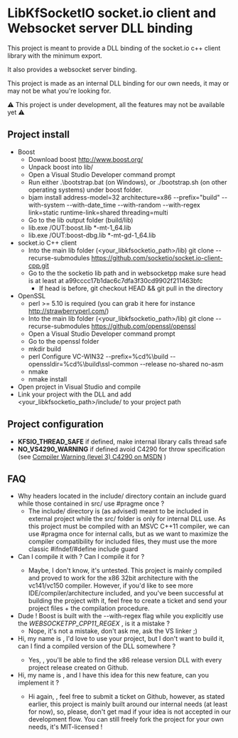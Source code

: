 # LibKfSocketIO socket.io client and Websocket server DLL binding

This project is meant to provide a DLL binding of the socket.io c++ client library with the minimum export.

It also provides a websocket server binding.

This project is made as an internal DLL binding for our own needs, it may or may not be what you're looking for.

⚠️ This project is under development, all the features may not be available yet ⚠️

## Project install

* Boost
    * Download boost http://www.boost.org/
    * Unpack boost into lib/
    * Open a Visual Studio Developer command prompt
    * Run either .\bootstrap.bat (on Windows), or ./bootstrap.sh (on other operating systems) under boost folder.
    * bjam install address-model=32 architecture=x86 --prefix="build" --with-system --with-date_time --with-random --with-regex link=static runtime-link=shared threading=multi
    * Go to the lib output folder (build/lib)
    * lib.exe /OUT:boost.lib *-mt-1_64.lib
    * lib.exe /OUT:boost-dbg.lib *-mt-gd-1_64.lib
* socket.io C++ client
    * Into the main lib folder (<your_libkfsocketio_path>/lib) git clone --recurse-submodules https://github.com/socketio/socket.io-client-cpp.git
    * Go to the the socketio lib path and in websocketpp make sure head is at least at a99cccc17b1dac6c7dfa3f30cd9902f211463bfc
        * If head is before, git checkout HEAD && git pull in the directory
* OpenSSL
    * perl >= 5.10 is required (you can grab it here for instance http://strawberryperl.com/)
    * Into the main lib folder (<your_libkfsocketio_path>/lib) git clone --recurse-submodules https://github.com/openssl/openssl
    * Open a Visual Studio Developer command prompt
    * Go to the openssl folder
    * mkdir build
    * perl Configure VC-WIN32 --prefix=%cd%\build --openssldir=%cd%\build\ssl-common --release no-shared no-asm
    * nmake 
    * nmake install
* Open project in Visual Studio and compile
* Link your project with the DLL and add <your_libkfsocketio_path>/include/ to your project path

## Project configuration

* **KFSIO_THREAD_SAFE** if defined, make internal library calls thread safe
* **NO_VS4290_WARNING** if defined avoid C4290 for throw specification (see [Compiler Warning (level 3) C4290 on MSDN](https://msdn.microsoft.com/en-us/library/sa28fef8.aspx) )

## FAQ

* Why headers located in the include/ directory contain an include guard while those contained in src/ use #pragme once ?
    * The include/ directory is (as advised) meant to be included in external project while the src/ folder is only for internal DLL use. As this project must be compiled with an MSVC C++11 compiler, we can use #pragma once for internal calls, but as we want to maximize the compiler compatibility for included files, they must use the more classic #ifndef/#define include guard
* Can I compile it with <name your favorite compiler> ? Can I compile it for <name your favorite architecture> ?
    * Maybe, I don't know, it's untested. This project is mainly compiled and proved to work for the x86 32bit architecture with the vc141/vc150 compiler. However, if you'd like to see more IDE/compiler/architecture included, and you've been successful at building the project with it, feel free to create a ticket and send your project files + the compilation procedure.
* Dude ! Boost is built with the --with-regex flag while you explicitly use the _WEBSOCKETPP_CPP11_REGEX_ , is it a mistake ?
    * Nope, it's not a mistake, don't ask me, ask the VS linker ;)
* Hi, my name is <your name>, I'd love to use your project, but I don't want to build it, can I find a compiled version of the DLL somewhere ?
    * Yes, <your name>, you'll be able to find the x86 release version DLL with every project release created on Github.
* Hi, my name is <your name>, and I have this idea for this new feature, can you implement it ?
    * Hi again, <your name>, feel free to submit a ticket on Github, however, as stated earlier, this project is mainly built around our internal needs (at least for now), so, please, don't get mad if your idea is not accepted in our development flow. You can still freely fork the project for your own needs, it's MIT-licensed !
    